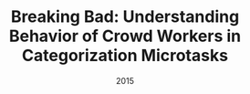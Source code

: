 ---
title: "Breaking Bad: Understanding Behavior of Crowd Workers in Categorization Microtasks"
collection: publications
permalink: /publication/2015-DBLP:conf/ht/GadirajuSFK15
date: 2015
venue: 'Proceedings of the 26th {ACM} Conference on Hypertext {\&} Social Media, {HT} 2015, Guzelyurt, TRNC, Cyprus, September 1-4, 2015'
---